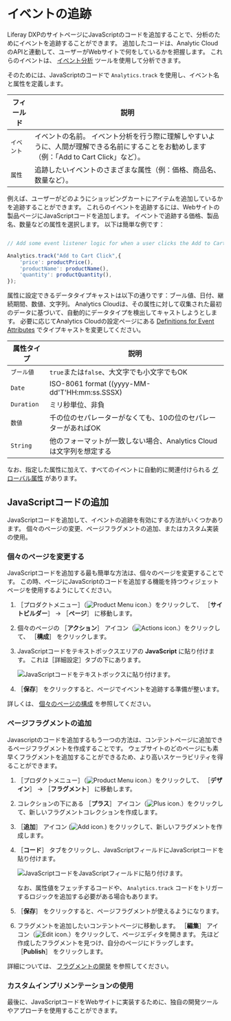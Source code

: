 # イベントの追跡

Liferay DXPのサイトページにJavaScriptのコードを追加することで、分析のためにイベントを追跡することができます。 追加したコードは、Analytic CloudのAPIと連動して、ユーザーがWebサイトで何をしているかを把握します。 これらのイベントは、 [イベント分析](./events-analysis.md) ツールを使用して分析できます。

そのためには、JavaScriptのコードで `Analytics.track` を使用し、イベント名と属性を定義します。

| フィールド  | 説明                                                                             |
| ------ | ------------------------------------------------------------------------------ |
| `イベント` | イベントの名前。 イベント分析を行う際に理解しやすいように、人間が理解できる名前にすることをお勧めします（例：「Add to Cart Click」など）。 |
| `属性`   | 追跡したいイベントのさまざまな属性（例：価格、商品名、数量など）。                                              |

例えば、ユーザーがどのようにショッピングカートにアイテムを追加しているかを追跡することができます。 これらのイベントを追跡するには、Webサイトの製品ページにJavaScriptコードを追加します。 イベントで追跡する価格、製品名、数量などの属性を選択します。 以下は簡単な例です：

```javascript

// Add some event listener logic for when a user clicks the Add to Cart button

Analytics.track("Add to Cart Click",{
    'price': productPrice(),
    'productName': productName(),
    'quantity': productQuantity(),
});
```

属性に設定できるデータタイプキャストは以下の通りです：ブール値、日付、継続期間、数値、文字列。 Analytics Cloudは、その属性に対して収集された最初のデータに基づいて、自動的にデータタイプを検出してキャストしようとします。 必要に応じてAnalytics Cloudの設定ページにある [Definitions for Event Attributes](../../workspace-data/definitions/definitions-for-event-attributes.md) でタイプキャストを変更してください。

| 属性タイプ      | 説明                                            |
| ---------- | --------------------------------------------- |
| `ブール値`     | `true`または`false`、大文字でも小文字でもOK                 |
| `Date`     | ISO-8061 format ((yyyy-MM-dd'T'HH:mm:ss.SSSX) |
| `Duration` | ミリ秒単位、非負                                      |
| `数値`       | 千の位のセパレーターがなくても、10の位のセパレーターがあればOK             |
| `String`   | 他のフォーマットが一致しない場合、Analytics Cloudは文字列を想定する     |

なお、指定した属性に加えて、すべてのイベントに自動的に関連付けられる [グローバル属性](../../workspace-data/definitions/definitions-for-event-attributes.md) があります。

<a name="javascriptコードの追加" />

## JavaScriptコードの追加

JavaScriptコードを追加して、イベントの追跡を有効にする方法がいくつかあります。 個々のページの変更、ページフラグメントの追加、またはカスタム実装の使用。

### 個々のページを変更する

JavaScriptコードを追加する最も簡単な方法は、個々のページを変更することです。 この時、ページにJavaScriptのコードを追加する機能を持つウィジェットページを使用するようにしてください。

1. ［プロダクトメニュー］（![Product Menu icon.](../../images/icon-product-menu.png)）をクリックして、 ［**サイトビルダー**］ &rarr; ［**ページ**］ に移動します。

1. 個々のページの ［**アクション**］ アイコン（![Actions icon.](../../images/icon-actions.png)）をクリックして、 ［**構成**］ をクリックします。

1. JavaScriptコードをテキストボックスエリアの **JavaScript** に貼り付けます。 これは［詳細設定］タブの下にあります。

    ![JavaScriptコードをテキストボックスに貼り付けます。](./tracking-events/images/01.png)

1. ［**保存**］ をクリックすると、ページでイベントを追跡する準備が整います。

詳しくは、 [個々のページの構成](https://learn.liferay.com/dxp/latest/ja/site-building/creating-pages/page-settings/configuring-individual-pages.html) を参照してください。

### ページフラグメントの追加

Javascriptのコードを追加するもう一つの方法は、コンテントページに追加できるページフラグメントを作成することです。 ウェブサイトのどのページにも素早くフラグメントを追加することができるため、より高いスケーラビリティを得ることができます。

1. ［プロダクトメニュー］（![Product Menu icon.](../../images/icon-product-menu.png)）をクリックして、 ［**デザイン**］ &rarr; ［**フラグメント**］ に移動します。

1. コレクションの下にある ［**プラス**］ アイコン（![Plus icon.](../../images/icon-plus.png)）をクリックして、新しいフラグメントコレクションを作成します。

1. ［**追加**］ アイコン (![Add icon.](../../images/icon-add.png)) をクリックして、新しいフラグメントを作成します。

1. ［**コード**］ タブをクリックし、JavaScriptフィールドにJavaScriptコードを貼り付けます。

    ![JavaScriptコードをJavaScriptフィールドに貼り付けます。](./tracking-events/images/02.png)

    なお、属性値をフェッチするコードや、 `Analytics.track` コードをトリガーするロジックを追加する必要がある場合もあります。

1. ［**保存**］ をクリックすると、ページフラグメントが使えるようになります。

1. フラグメントを追加したいコンテントページに移動します。 ［**編集**］ アイコン（![Edit icon.](../../images/icon-edit.png)）をクリックして、ページエディタを開きます。 先ほど作成したフラグメントを見つけ、自分のページにドラッグします。 ［**Publish**］ をクリックします。

詳細については、 [フラグメントの開発](https://learn.liferay.com/dxp/latest/ja/site-building/developer-guide/developing-page-fragments/developing-fragments-intro.html) を参照してください。

### カスタムインプリメンテーションの使用

最後に、JavaScriptコードをWebサイトに実装するために、独自の開発ツールやアプローチを使用することができます。
